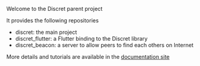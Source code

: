 Welcome to the Discret parent project

It provides the following repositories
- discret: the main project
- discret_flutter: a Flutter binding to the Discret library
- discret_beacon: a server to allow peers to find each others on Internet  

More details and tutorials are available in the [documentation site](https://discretlib.github.io/doc/)